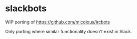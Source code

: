 # slackbots #

WIP porting of https://github.com/micolous/ircbots

Only porting where similar functionality doesn't exist in Slack.